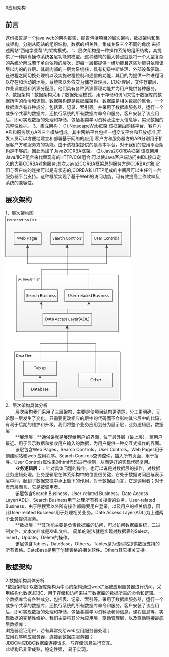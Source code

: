 
#应用架构
## 前言

这份报告是一个java web的架构报告，报告包括项目的层次架构，数据架构和集成架构。分别从网站的组织结构，数据的相关性，集成关系三个不同的角度
来描述网站“西电学业帮”的架构模式。
1、层次架构是一种操作系统的组织结构，其提供了一种隔离操作系统各层功能的模型。这种结构的最大特点就是将一个大型复杂的系统分解成若干单向依赖的层次，即每一层都提供一组功能且这些功能只依赖该层以内的的各层。其最内部的一层为系统核，具有初级中断处理、外部设备驱动、在进程之间切换处理机以及实施进程控制和通信的功能，其目的为提供一种进程可以存在和活动的环境。系统核以外依次为储存管理层、I/O处理层，文件存取层、作业调度层和资源分配层。他们具有各种资源管理功能并为用户提供各种服务。
2、数据架构：数据架构采用了数据处理模式，用于存储和访问来往于数据库的数据所需的命令和逻辑。数据架构即是数据库架构，数据库是相关数据的集合，一个数据库含有各种成分，包括表、记录、索引等。并采用了数据库服务器，运行一个或多个共享的数据库，还执行系统的所有数据库命令和服务。客户安装了该应用后，即可实现数据的处理和存储，包括各类学习资料及注册人信息等，实现数据的完整性维护。
3、集成架构：
(1).NetscapeWeb框架 
该框架由网络平台、客户方API和服务器方API三个模块组成。其中网络平台包括一组交叉平台和开放标准,开发人员可以方便地建立和部署基于网络的应用;客户方和服务器方的API分别用于扩展客户方和服务方的功能。由于该框架提供的是基本平台，对于我们的应用平台架构是不够的。因此添加了Java2CORBA框架。
(2).Java2CORBA框架
该框架用Java/IIOP组合来代替现有的HTTP/CGI组合,可以使Java客户端访问由IDL接口定义的大量CORBA对象服务;其次,Java2CORBA框架总的服务方是CORBA对象,它们与客户端的连接可以是有状态的;CORBA和HTTP组成的中间层可以由任何一台服务器平台支持。这种框架实现了基于Web的访问功能。可有效提高工作效率及系统的兼容性。
## 层次架构
1、层次架构图  
![层次架构图](https://github.com/DetachmentOfWomen/WebTask/blob/master/task5/%E5%B1%82%E6%AC%A1%E7%BB%93%E6%9E%84.png)  
2、层次架构具体分析</br>
&#160;&#160;&#160;&#160;&#160;&#160;&#160;&#160;层次架构我们采用了三层架构，主要是使项目结构更清楚，分工更明确，无论那一层发生了变化，只需要更改相应的层中的代码而不会影响其它层中的代码，有利于后期的维护和升级。我们将整个业务应用划分为展示层，业务逻辑层，数据层：</br>
&#160;&#160;&#160;&#160;&#160;&#160;&#160;&#160;**展示层：**通俗讲就是展现给用户的界面，位于最外层（最上层），离用户最近。用于显示数据和接收用户输入的数据，为用户提供一种交互式操作的界面。</br>
&#160;&#160;&#160;&#160;&#160;&#160;&#160;&#160;该层包含Web Pages，Search Controls，User Controls。Web Pages用于创建网站和web 应用程序。Search Controls查询控件，插入所有页面，用于搜寻。User Controls属性来对html代码进行控制，从而更好的实现代码复用。</br>
&#160;&#160;&#160;&#160;&#160;&#160;&#160;&#160;**业务逻辑层：**：针对具体问题的操作，也可以说是对数据层的操作，对数据业务逻辑处理。业务逻辑层在体系架构中的位置很关键，它处于数据访问层与表示层中间，起到了数据交换中承上启下的作用，对于数据层而言，它是调用者；对于表示层而言，它是被调用者。</br>
&#160;&#160;&#160;&#160;&#160;&#160;&#160;&#160;该层包含Search Business，User-related Business，Date Access Layer(ADL)。Search Business用于处理所有有关搜索的业务。User-related Business，由于除搜索以外所有操作都需要用户登录，以及用户的相关信息，因此User-related Business用于处理相关业务。Date Access Layer(ADL)为上述两个业务提供服务。</br>
&#160;&#160;&#160;&#160;&#160;&#160;&#160;&#160;**数据层：**其功能主要是负责数据库的访问，可以访问数据库系统、二进制文件、文本文档或是XML文档。 简单的说法就是实现对数据表的Select，Insert，Update，Delete的操作。</br>
&#160;&#160;&#160;&#160;&#160;&#160;&#160;&#160;该层包含Tables，DateBase，Others。Tables是为该网站提供数据支持的所有表格。DateBase是用于创建表格的相关软件。Others其它相关支持。  
## 数据架构
2.数据架构具体分析  
*数据架构即以数据库架构为中心的架构通过web扩展或应用服务器进行访问，采用结构化数据JDBC，用于存储和访问来往于数据库的数据所需的命令和逻辑。一个数据库含有各种成分，包括表、记录、索引等。采用了数据库服务器，运行一个或多个共享的数据库，还执行系统的所有数据库命令和服务。客户安装了该应用后，即可实现数据的处理和存储，包括各类学习资料及老师信息，课程信息等，实现数据的完整性维护。我们主要将其分为应用层，驱动管理层，以及驱动链接最底层数据库：  
浏览器验证用户，若有异常交给web应用服务器处理；  
应用程序响应服务器，连接到数据库服务器；  
JDBC响应DBC数据库连接请求，与存储信息进行交互。  
此架构已非常成熟，稳定性强， 易于实现。





